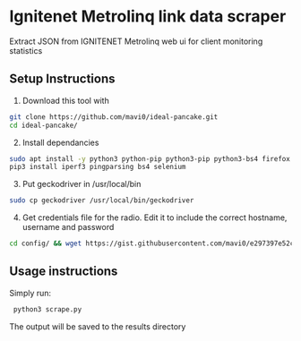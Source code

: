 # Ignitenet Metrolinq link data scraper

Extract JSON from IGNITENET Metrolinq web ui for client monitoring statistics

## Setup Instructions

1. Download this tool with
```bash
git clone https://github.com/mavi0/ideal-pancake.git
cd ideal-pancake/
```
2. Install dependancies
```bash
sudo apt install -y python3 python-pip python3-pip python3-bs4 firefox vim wget
pip3 install iperf3 pingparsing bs4 selenium
```
3. Put geckodriver in /usr/local/bin
```bash
sudo cp geckodriver /usr/local/bin/geckodriver
```
4. Get credentials file for the radio. Edit it to include the correct hostname, username and password
```bash
cd config/ && wget https://gist.githubusercontent.com/mavi0/e297397e52cd613f7b96228164000e4e/raw/cdd6b9a256473eba3afe1c6de998946f91360a4b/credentials.json && vi credentials.json
```

## Usage instructions

Simply run:
```bash
 python3 scrape.py
 ```
The output will be saved to the results directory 
